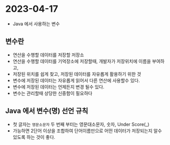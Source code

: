 # 2023-04-17
- Java 에서 사용하는 변수

## 변수란
- 연산을 수행할 데이터를 저장할 저장소
- 연산을 수행할 데이터를 기억장소에 저장할때, 개발자가 저장위치에 이름을 부여하고,
- 저장된 위치를 쉽게 찾고, 저장된 데이터를 자유롭게 활용하기 위한 것
- 변수에 저장된 데이터는 자유롭게 읽어서 다른 연산에 사용할수 있다.
- 변수에 저장된 데이터는 언제든지 변경 될수 있다.
- 변수는 관리할때 상당한 신중함이 필요하다

## Java 에서 변수(명) 선언 규칙
- 첫 글자는 `영문소문자` 두 번째 부터는 영문대소문자, 숫자, Under Score(_) 
- 가능하면 2단어 이상을 조합하여 단어이름만으로 어떤 데이터가 저장되는지 알수 있도록 하는 것이 좋다.

